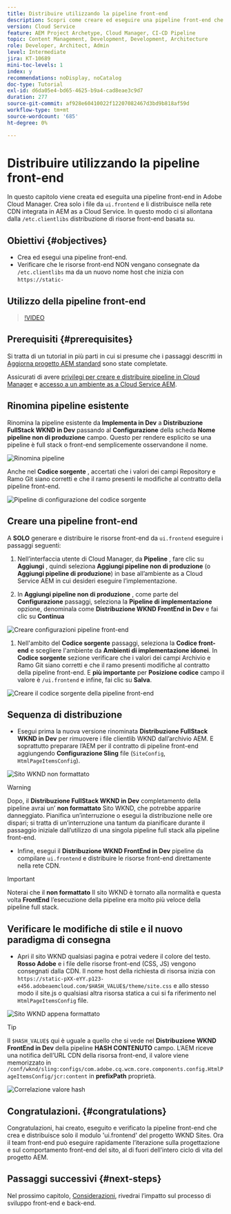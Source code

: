 ```yaml
---
title: Distribuire utilizzando la pipeline front-end
description: Scopri come creare ed eseguire una pipeline front-end che crea risorse front-end e distribuisce nella rete CDN integrata in AEM as a Cloud Service.
version: Cloud Service
feature: AEM Project Archetype, Cloud Manager, CI-CD Pipeline
topic: Content Management, Development, Development, Architecture
role: Developer, Architect, Admin
level: Intermediate
jira: KT-10689
mini-toc-levels: 1
index: y
recommendations: noDisplay, noCatalog
doc-type: Tutorial
exl-id: d6da05e4-bd65-4625-b9a4-cad8eae3c9d7
duration: 277
source-git-commit: af928e60410022f12207082467d3bd9b818af59d
workflow-type: tm+mt
source-wordcount: '685'
ht-degree: 0%

---
```


# Distribuire utilizzando la pipeline front-end

In questo capitolo viene creata ed eseguita una pipeline front-end in Adobe Cloud Manager. Crea solo i file da `ui.frontend` e li distribuisce nella rete CDN integrata in AEM as a Cloud Service. In questo modo ci si allontana dalla  `/etc.clientlibs` distribuzione di risorse front-end basata su.


## Obiettivi {#objectives}

* Crea ed esegui una pipeline front-end.
* Verificare che le risorse front-end NON vengano consegnate da `/etc.clientlibs` ma da un nuovo nome host che inizia con `https://static-`

## Utilizzo della pipeline front-end

>[!VIDEO](https://video.tv.adobe.com/v/3409420?quality=12&learn=on)

## Prerequisiti {#prerequisites}

Si tratta di un tutorial in più parti in cui si presume che i passaggi descritti in [Aggiorna progetto AEM standard](./update-project.md) sono state completate.

Assicurati di avere [privilegi per creare e distribuire pipeline in Cloud Manager](https://experienceleague.adobe.com/docs/experience-manager-cloud-manager/content/requirements/users-and-roles.html?lang=en#role-definitions) e [accesso a un ambiente as a Cloud Service AEM](https://experienceleague.adobe.com/docs/experience-manager-cloud-service/content/implementing/using-cloud-manager/manage-environments.html).

## Rinomina pipeline esistente

Rinomina la pipeline esistente da __Implementa in Dev__ a  __Distribuzione FullStack WKND in Dev__ passando al __Configurazione__ della scheda __Nome pipeline non di produzione__ campo. Questo per rendere esplicito se una pipeline è full stack o front-end semplicemente osservandone il nome.

![Rinomina pipeline](assets/fullstack-wknd-deploy-dev-pipeline.png)


Anche nel __Codice sorgente__ , accertati che i valori dei campi Repository e Ramo Git siano corretti e che il ramo presenti le modifiche al contratto della pipeline front-end.

![Pipeline di configurazione del codice sorgente](assets/fullstack-wknd-source-code-config.png)


## Creare una pipeline front-end

A __SOLO__ generare e distribuire le risorse front-end da `ui.frontend` eseguire i passaggi seguenti:

1. Nell’interfaccia utente di Cloud Manager, da __Pipeline__ , fare clic su __Aggiungi__ , quindi seleziona __Aggiungi pipeline non di produzione__ (o __Aggiungi pipeline di produzione__) in base all’ambiente as a Cloud Service AEM in cui desideri eseguire l’implementazione.

1. In __Aggiungi pipeline non di produzione__ , come parte del __Configurazione__ passaggi, seleziona la __Pipeline di implementazione__ opzione, denominala come __Distribuzione WKND FrontEnd in Dev__ e fai clic su __Continua__

![Creare configurazioni pipeline front-end](assets/create-frontend-pipeline-configs.png)

1. Nell&#39;ambito del __Codice sorgente__ passaggi, seleziona la __Codice front-end__ e scegliere l&#39;ambiente da __Ambienti di implementazione idonei__. In __Codice sorgente__ sezione verificare che i valori dei campi Archivio e Ramo Git siano corretti e che il ramo presenti modifiche al contratto della pipeline front-end.
E __più importante__ per __Posizione codice__ campo il valore è `/ui.frontend` e infine, fai clic su __Salva__.

![Creare il codice sorgente della pipeline front-end](assets/create-frontend-pipeline-source-code.png)


## Sequenza di distribuzione

* Esegui prima la nuova versione rinominata __Distribuzione FullStack WKND in Dev__ per rimuovere i file clientlib WKND dall’archivio AEM. E soprattutto preparare l’AEM per il contratto di pipeline front-end aggiungendo __Configurazione Sling__ file (`SiteConfig`, `HtmlPageItemsConfig`).

![Sito WKND non formattato](assets/unstyled-wknd-site.png)

>[!WARNING]
>
>Dopo, il __Distribuzione FullStack WKND in Dev__ completamento della pipeline avrai un’ __non formattato__ Sito WKND, che potrebbe apparire danneggiato. Pianifica un’interruzione o esegui la distribuzione nelle ore dispari; si tratta di un’interruzione una tantum da pianificare durante il passaggio iniziale dall’utilizzo di una singola pipeline full stack alla pipeline front-end.


* Infine, esegui il __Distribuzione WKND FrontEnd in Dev__ pipeline da compilare `ui.frontend` e distribuire le risorse front-end direttamente nella rete CDN.

>[!IMPORTANT]
>
>Noterai che il __non formattato__ Il sito WKND è tornato alla normalità e questa volta __FrontEnd__ l’esecuzione della pipeline era molto più veloce della pipeline full stack.

## Verificare le modifiche di stile e il nuovo paradigma di consegna

* Apri il sito WKND qualsiasi pagina e potrai vedere il colore del testo. __Rosso Adobe__ e i file delle risorse front-end (CSS, JS) vengono consegnati dalla CDN. Il nome host della richiesta di risorsa inizia con `https://static-pXX-eYY.p123-e456.adobeaemcloud.com/$HASH_VALUE$/theme/site.css` e allo stesso modo il site.js o qualsiasi altra risorsa statica a cui si fa riferimento nel `HtmlPageItemsConfig` file.


![Sito WKND appena formattato](assets/newly-styled-wknd-site.png)



>[!TIP]
>
>Il `$HASH_VALUE$` qui è uguale a quello che si vede nel __Distribuzione WKND FrontEnd in Dev__  della pipeline __HASH CONTENUTO__ campo. L’AEM riceve una notifica dell’URL CDN della risorsa front-end, il valore viene memorizzato in `/conf/wknd/sling:configs/com.adobe.cq.wcm.core.components.config.HtmlPageItemsConfig/jcr:content` in __prefixPath__ proprietà.


![Correlazione valore hash](assets/hash-value-correlartion.png)



## Congratulazioni. {#congratulations}

Congratulazioni, hai creato, eseguito e verificato la pipeline front-end che crea e distribuisce solo il modulo &#39;ui.frontend&#39; del progetto WKND Sites. Ora il team front-end può eseguire rapidamente l’iterazione sulla progettazione e sul comportamento front-end del sito, al di fuori dell’intero ciclo di vita del progetto AEM.

## Passaggi successivi {#next-steps}

Nel prossimo capitolo, [Considerazioni](considerations.md), rivedrai l’impatto sul processo di sviluppo front-end e back-end.

